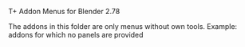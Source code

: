 T+ Addon Menus for Blender 2.78

The addons in this folder are only menus without own tools. 
Example: addons for which no panels are provided


